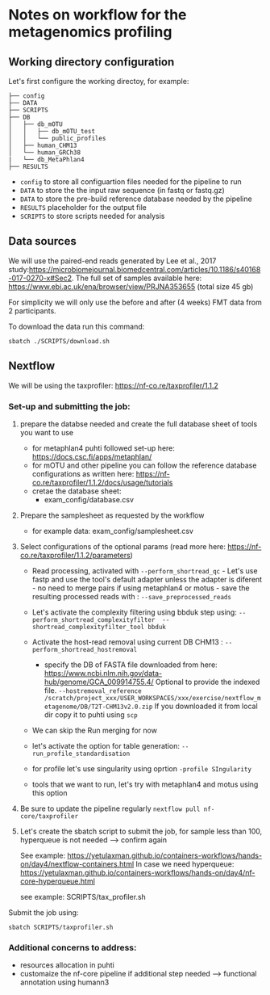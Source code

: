# Notes on workflow for the metagenomics profiling

## Working directory configuration

Let's first configure the working directoy, for example:
```
├── config
├── DATA
├── SCRIPTS
├── DB
│   ├── db_mOTU
│   │   ├── db_mOTU_test
│   │   └── public_profiles
│   ├── human_CHM13
│   └── human_GRCh38
|   └── db_MetaPhlan4	
├── RESULTS
```

- `config` to store all configuartion files needed for the pipeline to run
- `DATA` to store the the input raw sequence (in fastq or fastq.gz)
- `DATA` to store the pre-build reference database needed by the pipeline
- `RESULTS` placeholder for the output file
- `SCRIPTS` to store scripts needed for analysis

## Data sources

We will use the paired-end reads generated by Lee et al., 2017 study:https://microbiomejournal.biomedcentral.com/articles/10.1186/s40168-017-0270-x#Sec2.
The full set of samples available here: https://www.ebi.ac.uk/ena/browser/view/PRJNA353655
(total size 45 gb)

For simplicity we will only use the before and after (4 weeks) FMT data from 2 participants.

To download the data run this command:

```
sbatch ./SCRIPTS/download.sh
```


## Nextflow

We will be using the taxprofiler: https://nf-co.re/taxprofiler/1.1.2

### Set-up and submitting the job:

1. prepare the databse needed and create the full database sheet of tools you want to use

	- for metaphlan4 puhti followed set-up here: https://docs.csc.fi/apps/metaphlan/
 	- for mOTU and other pipeline you can follow the reference database configurations as written here: https://nf-co.re/taxprofiler/1.1.2/docs/usage/tutorials 	
	- cretae the database sheet:
		- exam_config/database.csv



2. Prepare the samplesheet as requested by the workflow

	- for example data: exam_config/samplesheet.csv

3. Select configurations of the optional params (read more here: https://nf-co.re/taxprofiler/1.1.2/parameters)

	- Read processing, activated with `--perform_shortread_qc`
			- Let's use fastp and use the tool's default adapter unless the adapter is diferent
			- no need to merge pairs if using metaphlan4 or motus
			- save the resulting processed reads with : `--save_preprocessed_reads`
	
	- Let's activate the complexity filtering using bbduk step using: `--perform_shortread_complexityfilter  --shortread_complexityfilter_tool bbduk`

	- Activate the host-read removal using current DB CHM13 : `--perform_shortread_hostremoval`
		- specify the DB of FASTA file downloaded from here: https://www.ncbi.nlm.nih.gov/data-hub/genome/GCA_009914755.4/
		Optional to provide the indexed file.
		`--hostremoval_reference /scratch/project_xxx/USER_WORKSPACES/xxx/exercise/nextflow_metagenome/DB/T2T-CHM13v2.0.zip`
		If you downloaded it from local dir copy it to puhti using `scp`


	- We can skip the Run merging for now
	
	- let's activate the option for table generation: `--run_profile_standardisation`

	- for profile let's use singularity using oprtion `-profile SIngularity`

	- tools that we want to run, let's try with metaphlan4 and motus using this option 

4. Be sure to update the pipeline regularly `nextflow pull nf-core/taxprofiler`

5. Let's create the sbatch script to submit the job, for sample less than 100, hyperqueue is not needed --> confirm again

	See example: https://yetulaxman.github.io/containers-workflows/hands-on/day4/nextflow-containers.html
	In case we need hyperqueue: 
	https://yetulaxman.github.io/containers-workflows/hands-on/day4/nf-core-hyperqueue.html

	see example: SCRIPTS/tax_profiler.sh

Submit the job using:

```
sbatch SCRIPTS/taxprofiler.sh
```

### Additional concerns to address:

- resources allocation in puhti
- customaize the nf-core pipeline if additional step needed --> functional annotation using humann3


